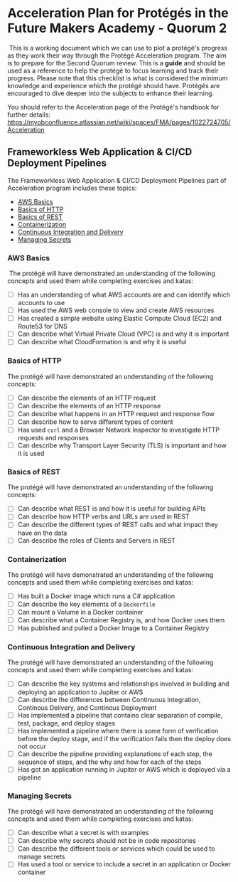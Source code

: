 # Acceleration Plan for Protégés in the Future Makers Academy - Quorum 2
​
This is a working document which we can use to plot a protégé's progress as they work their way through the Protégé Acceleration program. The aim is to prepare for the Second Quorum review. This is a **guide** and should be used as a reference to help the protégé to focus learning and track their progress. Please note that this checklist is what is considered the minimum knowledge and experience which the protégé should have. Protégés are encouraged to dive deeper into the subjects to enhance their learning.

You should refer to the Acceleration page of the Protégé's handbook for further details: https://myobconfluence.atlassian.net/wiki/spaces/FMA/pages/1022724705/Acceleration
​
## Frameworkless Web Application & CI/CD Deployment Pipelines

The Frameworkless Web Application & CI/CD Deployment Pipelines part of Acceleration program includes these topics:

* [AWS Basics](../things-we-value/technical/operations/aws-basics.md)
* [Basics of HTTP](../things-we-value/technical/web/HTTP.md)
* [Basics of REST](../things-we-value/technical/web/REST.md)
* [Containerization](../things-we-value/technical/operations/containerization.md)
* [Continuous Integration and Delivery](../things-we-value/technical/continuous-integration-and-delivery)
* [Managing Secrets](../things-we-value/technical/security/managing-secrets.md)

### AWS Basics
​
The protégé will have demonstrated an understanding of the following concepts and used them while completing exercises and katas:
​
- [ ] Has an understanding of what AWS accounts are and can identify which accounts to use
- [ ] Has used the AWS web console to view and create AWS resources
- [ ] Has created a simple website using Elastic Compute Cloud (EC2) and Route53 for DNS
- [ ] Can describe what Virtual Private Cloud (VPC) is and why it is important
- [ ] Can describe what CloudFormation is and why it is useful

### Basics of HTTP

The protégé will have demonstrated an understanding of the following concepts:

- [ ] Can describe the elements of an HTTP request
- [ ] Can describe the elements of an HTTP response
- [ ] Can describe what happens in an HTTP request and response flow
- [ ] Can describe how to serve different types of content
- [ ] Has used `curl` and a Browser Network Inspector to investigate HTTP requests and responses
- [ ] Can describe why Transport Layer Security (TLS) is important and how it is used

### Basics of REST

The protégé will have demonstrated an understanding of the following concepts:

- [ ] Can describe what REST is and how it is useful for building APIs
- [ ] Can describe how HTTP verbs and URLs are used in REST
- [ ] Can describe the different types of REST calls and what impact they have on the data
- [ ] Can describe the roles of Clients and Servers in REST

### Containerization

The protégé will have demonstrated an understanding of the following concepts and used them while completing exercises and katas:

- [ ] Has built a Docker image which runs a C# application
- [ ] Can describe the key elements of a `Dockerfile`
- [ ] Can mount a Volume in a Docker container
- [ ] Can describe what a Container Registry is, and how Docker uses them
- [ ] Has published and pulled a Docker Image to a Container Registry

### Continuous Integration and Delivery

The protégé will have demonstrated an understanding of the following concepts and used them while completing exercises and katas:

- [ ] Can describe the key systems and relationships involved in building and deploying an application to Jupiter or AWS
- [ ] Can describe the differences between Continuous Integration, Continous Delivery, and Continous Deployment
- [ ] Has implemented a pipeline that contains clear separation of compile, test, package, and deploy stages
- [ ] Has implemented a pipeline where there is some form of verification before the deploy stage, and if the verification fails then the deploy does not occur
- [ ] Can describe the pipeline providing explanations of each step, the sequence of steps, and the why and how for each of the steps
- [ ] Has got an application running in Jupiter or AWS which is deployed via a pipeline

### Managing Secrets

The protégé will have demonstrated an understanding of the following concepts and used them while completing exercises and katas:

- [ ] Can describe what a secret is with examples
- [ ] Can describe why secrets should not be in code repositories
- [ ] Can describe the different tools or services which could be used to manage secrets
- [ ] Has used a tool or service to include a secret in an application or Docker container
